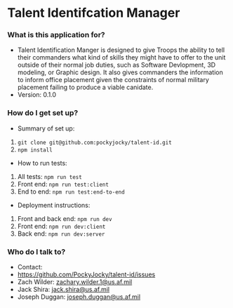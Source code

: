 # Talent Identifcation Manager #

### What is this application for? ###

* Talent Identification Manger is designed to give Troops the ability to tell their commanders what kind of skills they might have to offer to the unit outside of their normal job duties, such as Software Devlopment, 3D modeling, or Graphic design.
    It also gives commanders the information to inform office placement given the constraints of normal military placement failing to produce a viable canidate.
* Version: 0.1.0

### How do I get set up? ###

* Summary of set up:

1.  `git clone git@github.com:pockyjocky/talent-id.git`
1.  `npm install`

* How to run tests:

1. All tests: `npm run test`
1. Front end: `npm run test:client`
1. End to end: `npm run test:end-to-end`

* Deployment instructions:

1. Front and back end: `npm run dev`
1. Front end: `npm run dev:client`
1. Back end: `npm run dev:server`

### Who do I talk to? ###

* Contact: 
* https://github.com/PockyJocky/talent-id/issues
* Zach Wilder: zachary.wilder.1@us.af.mil
* Jack Shira: jack.shira@us.af.mil 
* Joseph Duggan: joseph.duggan@us.af.mil        
